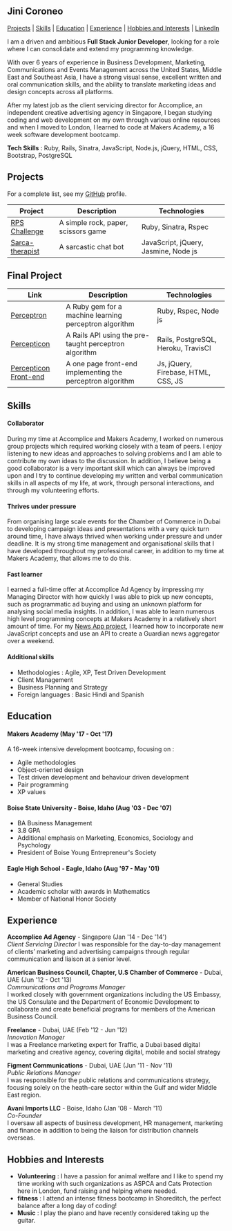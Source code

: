 ## Jini Coroneo

[Projects](#projects) | [Skills](#skills) | [Education](#education) | [Experience](#experience) |
[Hobbies and Interests](#hobbies-and-interests) | [LinkedIn](https://www.linkedin.com/in/jinicoroneo)

I am a driven and ambitious **Full Stack Junior Developer**, looking for a role where I can consolidate and extend my programming knowledge.

With over 6 years of experience in Business Development, Marketing, Communications and Events Management across the United States, Middle East and Southeast Asia, I have a strong visual sense, excellent written and oral communication skills, and the ability to translate marketing ideas and design concepts across all platforms.

After my latest job as the client servicing director for Accomplice, an independent creative advertising agency in Singapore, I began studying coding and web development on my own through various online resources and when I moved to London, I learned to code at Makers Academy, a 16 week software development bootcamp.

**Tech Skills** : Ruby, Rails, Sinatra, JavaScript, Node.js, jQuery, HTML, CSS, Bootstrap, PostgreSQL

## Projects

For a complete list, see my [GitHub](https://github.com/jinimcoroneo) profile.

| Project   | Description | Technologies |
|---        |---         |---           |
| [RPS Challenge](https://github.com/jinimcoroneo/rps-challenge) | A simple rock, paper, scissors game | Ruby, Sinatra, Rspec |
| [Sarca-therapist](https://github.com/jinimcoroneo/sarca-therapist) | A sarcastic chat bot | JavaScript, jQuery, Jasmine, Node js |

## Final Project

| Link   | Description | Technologies |
|---        |---         |---           |
| [Perceptron](https://github.com/jinimcoroneo/Perceptron) | A Ruby gem for a machine learning perceptron algorithm | Ruby, Rspec, Node js |
| [Percepticon](https://github.com/jinimcoroneo/percepticon) | A Rails API using the pre-taught perceptron algorithm | Rails, PostgreSQL, Heroku, TravisCI |
| [Percepticon Front-end](https://github.com/jinimcoroneo/percepticon-frontend) | A one page front-end implementing the perceptron algorithm | Js, jQuery, Firebase, HTML, CSS, JS |

## Skills

#### Collaborator

During my time at Accomplice and Makers Academy, I worked on numerous group projects which required working closely with a team of peers. I enjoy listening to new ideas and approaches to solving problems and I am able to contribute my own ideas to the discussion. In addition, I believe being a good collaborator is a very important skill which can always be improved upon and I try to continue developing my written and verbal communication skills in all aspects of my life, at work, through personal interactions, and through my volunteering efforts.

#### Thrives under pressure

From organising large scale events for the Chamber of Commerce in Dubai to developing campaign ideas and presentations with a very quick turn around time, I have always thrived when working under pressure and under deadline. It is my strong time management and organisational skills that I have developed throughout my professional career, in addition to my time at Makers Academy, that allows me to do this.

#### Fast learner

I earned a full-time offer at Accomplice Ad Agency by impressing my Managing Director with how quickly I was able to pick up new concepts, such as programmatic ad buying and using an unknown platform for analysing social media insights. In addition, I was able to learn numerous high level programming concepts at Makers Academy in a relatively short amount of time. For my [News App project](https://github.com/jinimcoroneo/news-summary-app), I learned how to incorporate new JavaScript concepts and use an API to create a Guardian news aggregator over a weekend.


#### Additional skills

 - Methodologies : Agile, XP, Test Driven Development
 - Client Management
 - Business Planning and Strategy
 - Foreign languages : Basic Hindi and Spanish

## Education

#### Makers Academy (May '17 - Oct '17)

A 16-week intensive development bootcamp, focusing on :

- Agile methodologies
- Object-oriented design
- Test driven development and behaviour driven development
- Pair programming
- XP values

#### Boise State University -  Boise, Idaho (Aug '03 - Dec '07)

- BA Business Management
- 3.8 GPA
- Additional emphasis on Marketing, Economics, Sociology and Psychology
- President of Boise Young Entrepreneur's Society

#### Eagle High School -  Eagle, Idaho (Aug '97 - May '01)

- General Studies
- Academic scholar with awards in Mathematics
- Member of National Honor Society

## Experience

**Accomplice Ad Agency** - Singapore (Jan '14 - Dec '14')    
*Client Servicing Director*
I was responsible for the day-to-day management of clients’ marketing and advertising campaigns through regular
communication and liaison at a senior level.

**American Business Council, Chapter, U.S Chamber of Commerce** - Dubai, UAE (Jun '12 - Oct '13)    
*Communications and Programs Manager*  
I worked closely with government organizations including the US Embassy, the US Consulate and the Department of
Economic Development to collaborate and create beneficial programs for members of the American Business Council.

**Freelance** - Dubai, UAE (Feb '12 - Jun '12)   
*Innovation Manager*  
I was a Freelance marketing expert for Traffic, a Dubai based digital marketing and creative agency, covering digital,
mobile and social strategy

**Figment Communications** - Dubai, UAE (Jun '11 - Nov '11)   
*Public Relations Manager*  
I was responsible for the public relations and communications strategy, focusing solely on the heath-care sector
within the Gulf and wider Middle East region.

**Avani Imports LLC** - Boise, Idaho (Jan '08 - March '11)   
*Co-Founder*  
I oversaw all aspects of business development, HR management, marketing and finance in addition to being the liaison
for distribution channels overseas.

## Hobbies and Interests
- **Volunteering** : I have a passion for animal welfare and I like to spend my time working with such organizations as ASPCA and Cats Protection here in London, fund raising and helping where needed.
- **fitness** : I attend an intense fitness bootcamp in Shoreditch, the perfect balance after a long day of coding!
- **Music** : I play the piano and have recently considered taking up the guitar.
